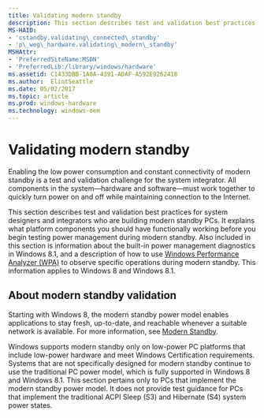 ```yaml
---
title: Validating modern standby
description: This section describes test and validation best practices for system designers and integrators who are building modern standby PCs.
MS-HAID:
- 'cstandby.validating\_connected\_standby'
- 'p\_weg\_hardware.validating\_modern\_standby'
MSHAttr:
- 'PreferredSiteName:MSDN'
- 'PreferredLib:/library/windows/hardware'
ms.assetid: C1433DBB-1A0A-4391-ADAF-A592E9262418
ms.author:  EliotSeattle
ms.date: 05/02/2017
ms.topic: article
ms.prod: windows-hardware
ms.technology: windows-oem
---
```


# Validating modern standby


Enabling the low power consumption and constant connectivity of modern standby is a test and validation challenge for the system integrator. All components in the system—hardware and software—must work together to quickly turn power on and off while maintaining connection to the Internet.

This section describes test and validation best practices for system designers and integrators who are building modern standby PCs. It explains what platform components you should have functionally working before you begin testing power management during modern standby. Also included in this section is information about the built-in power management diagnostics in Windows 8.1, and a description of how to use [Windows Performance Analyzer (WPA)](https://msdn.microsoft.com/windows/hardware/commercialize/test/wpt/windows-performance-analyzer) to observe specific operations during modern standby. This information applies to Windows 8 and Windows 8.1.

## About modern standby validation


Starting with Windows 8, the modern standby power model enables applications to stay fresh, up-to-date, and reachable whenever a suitable network is available. For more information, see [Modern Standby](modern-standby.md).

Windows supports modern standby only on low-power PC platforms that include low-power hardware and meet Windows Certification requirements. Systems that are not specifically designed for modern standby continue to use the traditional PC power model, which is fully supported in Windows 8 and Windows 8.1. This section pertains only to PCs that implement the modern standby power model. It does not provide test guidance for PCs that implement the traditional ACPI Sleep (S3) and Hibernate (S4) system power states.

 

 






